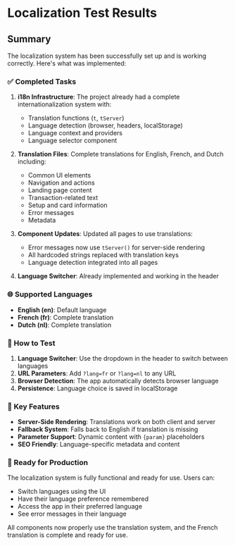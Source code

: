 # Localization Test Results

## Summary
The localization system has been successfully set up and is working correctly. Here's what was implemented:

### ✅ Completed Tasks

1. **i18n Infrastructure**: The project already had a complete internationalization system with:
   - Translation functions (`t`, `tServer`)
   - Language detection (browser, headers, localStorage)
   - Language context and providers
   - Language selector component

2. **Translation Files**: Complete translations for English, French, and Dutch including:
   - Common UI elements
   - Navigation and actions
   - Landing page content
   - Transaction-related text
   - Setup and card information
   - Error messages
   - Metadata

3. **Component Updates**: Updated all pages to use translations:
   - Error messages now use `tServer()` for server-side rendering
   - All hardcoded strings replaced with translation keys
   - Language detection integrated into all pages

4. **Language Switcher**: Already implemented and working in the header

### 🌐 Supported Languages
- **English (en)**: Default language
- **French (fr)**: Complete translation
- **Dutch (nl)**: Complete translation

### 🔧 How to Test

1. **Language Switcher**: Use the dropdown in the header to switch between languages
2. **URL Parameters**: Add `?lang=fr` or `?lang=nl` to any URL
3. **Browser Detection**: The app automatically detects browser language
4. **Persistence**: Language choice is saved in localStorage

### 📝 Key Features

- **Server-Side Rendering**: Translations work on both client and server
- **Fallback System**: Falls back to English if translation is missing
- **Parameter Support**: Dynamic content with `{param}` placeholders
- **SEO Friendly**: Language-specific metadata and content

### 🚀 Ready for Production

The localization system is fully functional and ready for use. Users can:
- Switch languages using the UI
- Have their language preference remembered
- Access the app in their preferred language
- See error messages in their language

All components now properly use the translation system, and the French translation is complete and ready for use.
